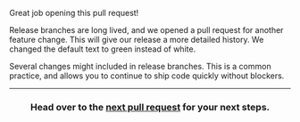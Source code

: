 Great job opening this pull request!

Release branches are long lived, and we opened a pull request for another feature change. This will give our release a more detailed history. We changed the default text to green instead of white.

Several changes might included in release branches. This is a common practice, and allows you to continue to ship code quickly without blockers.

<hr>
<h3 align="center">Head over to the <a href="{{ url }}">next pull request</a> for your next steps.</h3>
